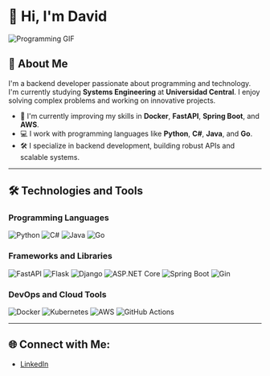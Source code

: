 # 👋 Hi, I'm David

![Programming GIF](https://media.giphy.com/media/qgQUggAC3Pfv687qPC/giphy.gif)

## 🚀 About Me
I'm a backend developer passionate about programming and technology. I'm currently studying **Systems Engineering** at **Universidad Central**. I enjoy solving complex problems and working on innovative projects.

- 🌱 I'm currently improving my skills in **Docker**, **FastAPI**, **Spring Boot**, and **AWS**.
- 💻 I work with programming languages like **Python**, **C#**, **Java**, and **Go**.
- 🛠️ I specialize in backend development, building robust APIs and scalable systems.

---

## 🛠️ Technologies and Tools
### **Programming Languages**
![Python](https://img.shields.io/badge/Python-3776AB?style=for-the-badge&logo=python&logoColor=white)
![C#](https://img.shields.io/badge/C%23-239120?style=for-the-badge&logo=csharp&logoColor=white)
![Java](https://img.shields.io/badge/Java-ED8B00?style=for-the-badge&logo=java&logoColor=white)
![Go](https://img.shields.io/badge/Go-00ADD8?style=for-the-badge&logo=go&logoColor=white)

### **Frameworks and Libraries**
![FastAPI](https://img.shields.io/badge/FastAPI-009688?style=for-the-badge&logo=fastapi&logoColor=white)
![Flask](https://img.shields.io/badge/Flask-000000?style=for-the-badge&logo=flask&logoColor=white)
![Django](https://img.shields.io/badge/Django-092E20?style=for-the-badge&logo=django&logoColor=white)
![ASP.NET Core](https://img.shields.io/badge/ASP.NET_Core-512BD4?style=for-the-badge&logo=dotnet&logoColor=white)
![Spring Boot](https://img.shields.io/badge/Spring_Boot-6DB33F?style=for-the-badge&logo=springboot&logoColor=white)
![Gin](https://img.shields.io/badge/Gin-00ADD8?style=for-the-badge&logo=go&logoColor=white)

### **DevOps and Cloud Tools**
![Docker](https://img.shields.io/badge/Docker-2496ED?style=for-the-badge&logo=docker&logoColor=white)
![Kubernetes](https://img.shields.io/badge/Kubernetes-326CE5?style=for-the-badge&logo=kubernetes&logoColor=white)
![AWS](https://img.shields.io/badge/AWS-FF9900?style=for-the-badge&logo=amazonaws&logoColor=white)
![GitHub Actions](https://img.shields.io/badge/GitHub_Actions-2088FF?style=for-the-badge&logo=githubactions&logoColor=white)

---

## 🌐 Connect with Me:
- [LinkedIn](https://www.linkedin.com/in/david-sanguano-salazar/)

